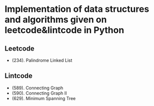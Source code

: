 # Implementation of data structures and algorithms given on leetcode&lintcode in Python

## Leetcode
* (234). Palindrome Linked List

## Lintcode
* (589). Connecting Graph
* (590). Connecting Graph II
* (629). Minimum Spanning Tree
